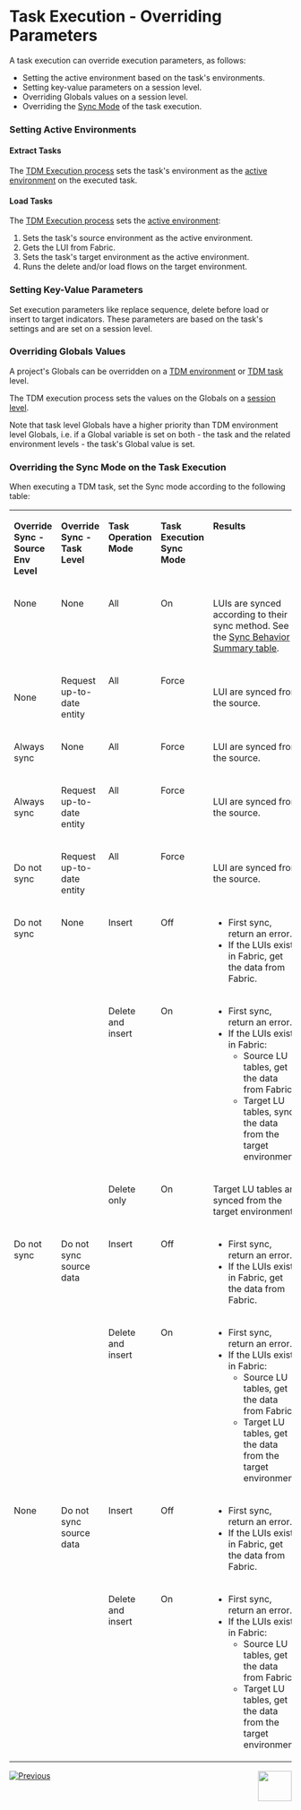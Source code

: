 # Task Execution - Overriding Parameters

A task execution can override execution parameters, as follows:

- Setting the active environment based on the task's environments.
- Setting key-value parameters on a session level.
- Overriding Globals values on a session level.
- Overriding the [Sync Mode]() of the task execution.

### Setting Active Environments

#### Extract Tasks

The [TDM Execution process](03_task_execution_processes.md#main-tdm-task-execution-process-tdmexecutetask-job) sets the task's environment as the [active environment](/articles/25_environments/05_set_and_list_commands.md) on the executed task.

#### Load Tasks

The [TDM Execution process](03_task_execution_processes.md#main-tdm-task-execution-process-tdmexecutetask-job) sets the [active environment](/articles/25_environments/05_set_and_list_commands.md):

1. Sets the task's source environment as the active environment. 
2. Gets the LUI from Fabric.
3. Sets the task's target environment as the active environment. 
4. Runs the delete and/or load flows on the target environment.

### Setting Key-Value Parameters

Set execution parameters like replace sequence, delete before load or insert to target indicators. These parameters are based on the task's settings and are set on a session level.

### Overriding Globals Values

A project's Globals can be overridden on a [TDM environment](/articles/TDM/tdm_gui/12_environment_globals_tab.md) or [TDM task](/articles/TDM/tdm_gui/23_task_globals_tab.md) level.

The TDM execution process sets the values on the Globals on a [session level](/articles/08_globals/03_set_globals.md#how-do-i-use-the-set-command).

Note that task level Globals have a higher priority than TDM environment level Globals, i.e. if a Global variable is set on both - the task and the related environment levels - the task's Global value is set.

### Overriding the Sync Mode on the Task Execution 

When executing a TDM task, set the Sync mode according to the following table:

<table width="900pxl">
<tbody>
<tr>
<td valign="top" width="150pxl">
<p><strong>Override Sync - Source Env Level</strong></p>
</td>
<td valign="top" width="130pxl">
<p><strong>Override Sync - Task Level&nbsp;</strong></p>
</td>
<td valign="top" width="130pxl">
<p><strong>Task Operation Mode</strong></p>
</td>
<td valign="top" width="130pxl">
<p><strong>Task Execution Sync Mode</strong></p>
</td>
<td valign="top" width="380pxl">
<p><strong>Results</strong></p>
</td>
</tr>
<tr>
<td valign="top" width="130pxl">
<p>None</p>
</td>
<td valign="top" width="130pxl">
<p>None</p>
</td>
<td valign="top" width="130pxl">
<p>All</p>
</td>
<td valign="top" width="130pxl">
<p>On</p>
</td>
<td valign="top" width="380pxl">
<p>LUIs are synced according to their sync method. See the <a href="/articles/14_sync_LU_instance/10_sync_behavior_summary.md">Sync Behavior Summary table</a>.</p>
</td>
</tr>
<tr>
<td style="width: 150px;">
<p>None</p>
</td>
<td style="width: 150px;">
<p>Request up-to-date entity</p>
</td>
<td valign="top" width="130pxl">
<p>All</p>
</td>
<td valign="top" width="130pxl">
<p>Force</p>
</td>
<td style="width: 210px;">
<p>LUI are synced from the source.</p>
</td>
</tr>
<tr>
<td valign="top" width="130pxl">
<p>Always sync</p>
</td>
<td valign="top" width="130pxl">
<p>None</p>
</td>
<td valign="top" width="130pxl">
<p>All</p>
</td>
<td valign="top" width="130pxl">
<p>Force</p>
</td>
<td valign="top" width="380pxl">
<p>LUI are synced from the source.</p>
</td>
</tr>
<tr>
<td style="width: 150px;">
<p>Always sync</p>
</td>
<td style="width: 150px;">
<p>Request up-to-date entity</p>
</td>
<td valign="top" width="130pxl">
<p>All</p>
</td>
<td valign="top" width="130pxl">
<p>Force</p>
</td>
<td style="width: 210px;">
<p>LUI are synced from the source.</p>
</td>
</tr>
<tr>
<td style="width: 150px;">
<p>Do not sync</p>
</td>
<td style="width: 150px;">
<p>Request up-to-date entity</p>
</td>
<td valign="top" width="130pxl">
<p>All</p>
</td>
<td valign="top" width="130pxl">
<p>Force</p>
</td>
<td style="width: 210px;">
<p>LUI are synced from the source.</p>
</td>
</tr>
<tr>
<td style="width: 150px;" rowspan="3" valign="top" width="150pxl">
<p>Do not sync</p>
<p>&nbsp;</p>
<p>&nbsp;</p>
</td>
<td style="width: 150px;" rowspan="3" valign="top" width="150pxl">
<p>None</p>
<p>&nbsp;</p>
<p>&nbsp;</p>
</td>
<td valign="top" width="130pxl">
<p>Insert</p>
</td>
<td valign="top" width="130pxl">
<p>Off</p>
</td>
<td valign="top" width="380pxl">
<ul>
<li>First sync, return an error.</li>
<li>If the LUIs exist in Fabric, get the data from Fabric.&nbsp;</li>
</ul>
</td>
</tr>
<tr>
<td valign="top" width="130pxl">
<p>Delete and insert&nbsp;</p>
</td>
<td valign="top" width="130pxl">
<p>On</p>
</td>
<td valign="top" width="380pxl">
<ul>
<li>First sync, return an error.</li>
<li>If the LUIs exist in Fabric:
<ul>
<li>Source LU tables, get the data from Fabric.</li>
<li>Target LU tables, sync the data from the target environment.</li>
</ul>
</li>
</ul>
</td>
</tr>
<tr>
<td valign="top" width="130pxl">
<p>Delete only</p>
</td>
<td valign="top" width="130pxl">
<p>On</p>
</td>
<td valign="top" width="380pxl">
<p>Target LU tables are synced from the target environment.&nbsp;</p>
</td>
</tr>
<tr>
<td style="width: 150px;" rowspan="2" valign="top" width="150pxl">
<p>Do not sync</p>
<p>&nbsp;</p>
<p>&nbsp;</p>
</td>
<td style="width: 150px;" rowspan="2" valign="top" width="150pxl">
<p>Do not sync source data</p>
<p>&nbsp;</p>
<p>&nbsp;</p>
</td>
<td valign="top" width="130pxl">
<p>Insert</p>
</td>
<td valign="top" width="130pxl">
<p>Off</p>
</td>
<td valign="top" width="380pxl">
<ul>
<li>First sync, return an error.</li>
<li>If the LUIs exist in Fabric, get the data from Fabric.&nbsp;</li>
</ul>
</td>
</tr>
<tr>
<td valign="top" width="130pxl">
<p>Delete and insert&nbsp;</p>
</td>
<td valign="top" width="130pxl">
<p>On</p>
</td>
<td valign="top" width="380pxl">
<ul>
<li>First sync, return an error.</li>
<li>If the LUIs exist in Fabric:
<ul>
<li>Source LU tables, get the data from Fabric.</li>
<li>Target LU tables, get the data from the target environment.</li>
</ul>
</li>
</ul>
</td>
</tr>
<tr>
<td style="width: 150px;" rowspan="2" valign="top" width="150pxl">
<p>None</p>
<p>&nbsp;</p>
<p>&nbsp;</p>
</td>
<td style="width: 150px;" rowspan="2" valign="top" width="150pxl">
<p>Do not sync source data</p>
<p>&nbsp;</p>
<p>&nbsp;</p>
</td>
<td valign="top" width="130pxl">
<p>Insert</p>
</td>
<td valign="top" width="130pxl">
<p>Off</p>
</td>
<td valign="top" width="380pxl">
<ul>
<li>First sync, return an error.</li>
<li>If the LUIs exist in Fabric, get the data from Fabric.&nbsp;</li>
</ul>
</td>
</tr>
<tr>
<td valign="top" width="130pxl">
<p>Delete and insert&nbsp;</p>
</td>
<td valign="top" width="130pxl">
<p>On</p>
</td>
<td valign="top" width="380pxl">
<ul>
<li>First sync, return an error.</li>
<li>If the LUIs exist in Fabric:
<ul>
<li>Source LU tables, get the data from Fabric.</li>
<li>Target LU tables, get the data from the target environment.</li>
</ul>
</li>
</ul>
</td>
</tr>
</tbody>
</table>





[![Previous](/articles/images/Previous.png)](03_task_execution_processes.md)[<img align="right" width="60" height="54" src="/articles/images/Next.png">](05_tdm_reference_processes.md)

